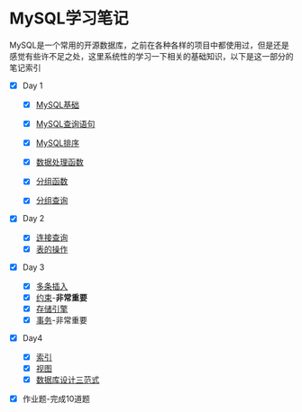 # MySQL学习笔记

MySQL是一个常用的开源数据库，之前在各种各样的项目中都使用过，但是还是感觉有些许不足之处，这里系统性的学习一下相关的基础知识，以下是这一部分的笔记索引

- [x] Day 1

  - [x] [MySQL基础](MySQL基础.md)

  - [x] [MySQL查询语句](MySQL查询语句)

  - [x] [MySQL排序](MySQL排序.md)

  - [x] [数据处理函数](数据处理函数.md)

  - [x] [分组函数](分组函数.md)

  - [x] [分组查询](分组查询.md)
- [x] Day 2

  - [x] [连接查询](连接查询.md)
  - [x] [表的操作](表的操作.md)
- [x] Day 3
  - [x] [多条插入](多条插入.md)
  - [x] [约束](约束.md)-**非常重要**
  - [x] [存储引擎](存储引擎.md)
  - [x] [事务](事务.md)-非常重要
- [x] Day4
  - [x] [索引](索引.md)
  - [x] [视图](视图.md)
  - [x] [数据库设计三范式](数据库设计三范式.md)
- [x] 作业题-完成10道题
